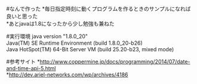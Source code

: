 #なんで作った
*毎日指定時刻に動くプログラムを作るときのサンプルになれば良いと思った  
*あとjavaは1.8になったから少し勉強も兼ねた

#実行環境
java version "1.8.0_20"  
Java(TM) SE Runtime Environment (build 1.8.0_20-b26)  
Java HotSpot(TM) 64-Bit Server VM (build 25.20-b23, mixed mode)  

#参考サイト
*http://www.coppermine.jp/docs/programming/2014/07/date-and-time-api-5.html  
*http://dev.ariel-networks.com/wp/archives/4186